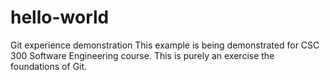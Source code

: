 # hello-world
Git experience demonstration
This example is being demonstrated for CSC 300 Software Engineering course. This is purely an exercise the foundations of Git.
